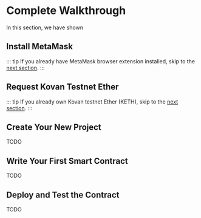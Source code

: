 # Complete Walkthrough

In this section, we have shown

## Install MetaMask

::: tip
If you already have MetaMask browser extension installed, skip to the [next section](#request-kovan-testnet-ether).
:::

## Request Kovan Testnet Ether

::: tip
If you already own Kovan testnet Ether (KETH), skip to the [next section](#request-kovan-testnet-ether).
:::

## Create Your New Project

TODO

## Write Your First Smart Contract

TODO

## Deploy and Test the Contract

TODO
